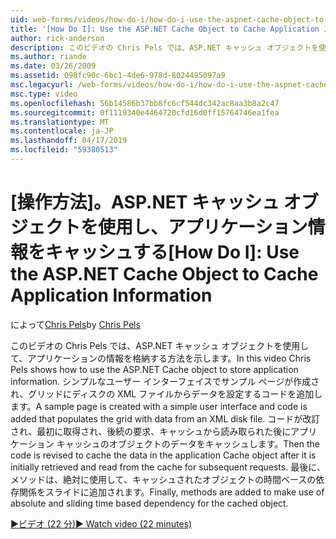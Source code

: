 ```yaml
---
uid: web-forms/videos/how-do-i/how-do-i-use-the-aspnet-cache-object-to-cache-application-information
title: '[How Do I]: Use the ASP.NET Cache Object to Cache Application Information | Microsoft Docs'
author: rick-anderson
description: このビデオの Chris Pels では、ASP.NET キャッシュ オブジェクトを使用して、アプリケーションの情報を格納する方法を示します。 シンプルなユーザー インターフェイスでサンプル ページを作成する.
ms.author: riande
ms.date: 03/26/2009
ms.assetid: 098fc90c-6bc1-4de6-978d-8024495097a9
msc.legacyurl: /web-forms/videos/how-do-i/how-do-i-use-the-aspnet-cache-object-to-cache-application-information
msc.type: video
ms.openlocfilehash: 56b14586b37bb8fc6cf544dc342ac8aa3b8a2c47
ms.sourcegitcommit: 0f1119340e4464720cfd16d0ff15764746ea1fea
ms.translationtype: MT
ms.contentlocale: ja-JP
ms.lasthandoff: 04/17/2019
ms.locfileid: "59380513"
---
```

# <a name="how-do-i-use-the-aspnet-cache-object-to-cache-application-information"></a><span data-ttu-id="3d93c-103">[操作方法]。ASP.NET キャッシュ オブジェクトを使用し、アプリケーション情報をキャッシュする</span><span class="sxs-lookup"><span data-stu-id="3d93c-103">[How Do I]: Use the ASP.NET Cache Object to Cache Application Information</span></span>

<span data-ttu-id="3d93c-104">によって[Chris Pels](https://twitter.com/chrispels)</span><span class="sxs-lookup"><span data-stu-id="3d93c-104">by [Chris Pels](https://twitter.com/chrispels)</span></span>

<span data-ttu-id="3d93c-105">このビデオの Chris Pels では、ASP.NET キャッシュ オブジェクトを使用して、アプリケーションの情報を格納する方法を示します。</span><span class="sxs-lookup"><span data-stu-id="3d93c-105">In this video Chris Pels shows how to use the ASP.NET Cache object to store application information.</span></span> <span data-ttu-id="3d93c-106">シンプルなユーザー インターフェイスでサンプル ページが作成され、グリッドにディスクの XML ファイルからデータを設定するコードを追加します。</span><span class="sxs-lookup"><span data-stu-id="3d93c-106">A sample page is created with a simple user interface and code is added that populates the grid with data from an XML disk file.</span></span> <span data-ttu-id="3d93c-107">コードが改訂され、最初に取得され、後続の要求、キャッシュから読み取られた後にアプリケーション キャッシュのオブジェクトのデータをキャッシュします。</span><span class="sxs-lookup"><span data-stu-id="3d93c-107">Then the code is revised to cache the data in the application Cache object after it is initially retrieved and read from the cache for subsequent requests.</span></span> <span data-ttu-id="3d93c-108">最後に、メソッドは、絶対に使用して、キャッシュされたオブジェクトの時間ベースの依存関係をスライドに追加されます。</span><span class="sxs-lookup"><span data-stu-id="3d93c-108">Finally, methods are added to make use of absolute and sliding time based dependency for the cached object.</span></span>

[<span data-ttu-id="3d93c-109">&#9654;ビデオ (22 分)</span><span class="sxs-lookup"><span data-stu-id="3d93c-109">&#9654; Watch video (22 minutes)</span></span>](https://channel9.msdn.com/Blogs/ASP-NET-Site-Videos/how-do-i-use-the-aspnet-cache-object-to-cache-application-information)
